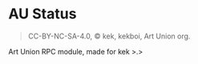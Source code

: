 # AU Status
>   CC-BY-NC-SA-4.0, &copy; kek, kekboi, Art Union org.


Art Union RPC module, made for kek >.>
